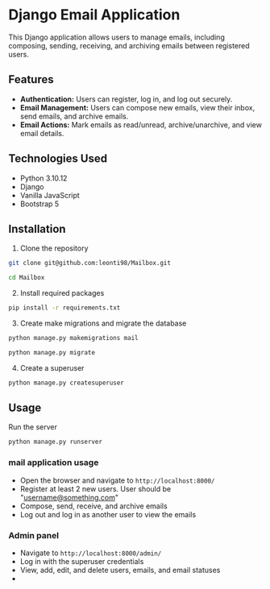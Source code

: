 # Django Email Application

This Django application allows users to manage emails, including composing, sending, receiving, and archiving emails between registered users.

## Features

- **Authentication:** Users can register, log in, and log out securely.
- **Email Management:** Users can compose new emails, view their inbox, send emails, and archive emails.
- **Email Actions:** Mark emails as read/unread, archive/unarchive, and view email details.

## Technologies Used

- Python 3.10.12
- Django
- Vanilla JavaScript
- Bootstrap 5

## Installation

1. Clone the repository
```bash
git clone git@github.com:leonti98/Mailbox.git
```
```bash
cd Mailbox
```
2. Install required packages
```bash
pip install -r requirements.txt
```

3. Create make migrations and migrate the database
```bash
python manage.py makemigrations mail
```
```bash
python manage.py migrate
```
4. Create a superuser
```bash
python manage.py createsuperuser
```

## Usage
Run the server
```bash
python manage.py runserver
```
### mail application usage
- Open the browser and navigate to `http://localhost:8000/`
- Register at least 2 new users. User should be "username@something.com"
- Compose, send, receive, and archive emails
- Log out and log in as another user to view the emails

### Admin panel
- Navigate to `http://localhost:8000/admin/`
- Log in with the superuser credentials
- View, add, edit, and delete users, emails, and email statuses
- 
